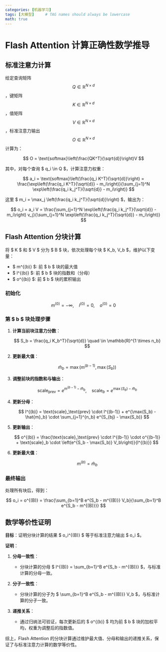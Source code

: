 ```yaml
---
categories: [机器学习]
tags: [大模型]     # TAG names should always be lowercase
math: true
---
```


# Flash Attention 计算正确性数学推导

## 标准注意力计算

给定查询矩阵 $$Q \in \mathbb{R}^{N \times d}$$，键矩阵$$ K \in \mathbb{R}^{N \times d}$$，值矩阵$$V \in \mathbb{R}^{N \times d}$$，标准注意力输出$$O \in \mathbb{R}^{N \times d}$$计算为：

$$
O = \text{softmax}\left(\frac{QK^T}{\sqrt{d}}\right)V
$$

其中，对每个查询 $ q_i \in Q $，计算注意力权重：

$$
a_i = \text{softmax}\left(\frac{q_i K^T}{\sqrt{d}}\right) = \frac{\exp\left(\frac{q_i K^T}{\sqrt{d}} - m_i\right)}{\sum_{j=1}^N \exp\left(\frac{q_i k_j^T}{\sqrt{d}} - m_i\right)}
$$

这里 $ m_i = \max_j \left(\frac{q_i k_j^T}{\sqrt{d}}\right) $，输出为：

$$
o_i = a_i V = \frac{\sum_{j=1}^N \exp\left(\frac{q_i k_j^T}{\sqrt{d}} - m_i\right) v_j}{\sum_{j=1}^N \exp\left(\frac{q_i k_j^T}{\sqrt{d}} - m_i\right)}
$$

## Flash Attention 分块计算

将 $ K $ 和 $ V $ 分为 $ B $ 块，依次处理每个块 $ K_b, V_b $，维护以下变量：
- $ m^{(b)} $: 前 $ b $ 块的最大值
- $ l^{(b)} $: 前 $ b $ 块的指数和（分母）
- $ o^{(b)} $: 前 $ b $ 块的累积输出

### 初始化

$$
m^{(0)} = -\infty, \quad l^{(0)} = 0, \quad o^{(0)} = 0
$$

### 第 $ b $ 块处理步骤

1. **计算当前块注意力分数**：

   $$
   S_b = \frac{q_i K_b^T}{\sqrt{d}} \quad \in \mathbb{R}^{1 \times n_b}
   $$

2. **更新最大值**：

   $$
   \hat{m}_b = \max\left(m^{(b-1)}, \max(S_b)\right)
   $$

3. **调整前块的指数和与输出**：

   $$
   \text{scale}_\text{prev} = e^{m^{(b-1)} - \hat{m}_b}, \quad \text{scale}_b = e^{\max(S_b) - \hat{m}_b}
   $$

4. **更新分母**：

   $$
   l^{(b)} = \text{scale}_\text{prev} \cdot l^{(b-1)} + e^{\max(S_b) - \hat{m}_b} \cdot \sum_{j=1}^{n_b} e^{S_{bj} - \max(S_b)}
   $$

5. **更新输出**：

   $$
   o^{(b)} = \frac{\text{scale}_\text{prev} \cdot l^{(b-1)} \cdot o^{(b-1)} + \text{scale}_b \cdot \left(e^{S_b - \max(S_b)} V_b\right)}{l^{(b)}}
   $$

6. **更新最大值**：

   $$
   m^{(b)} = \hat{m}_b
   $$

### 最终输出
处理所有块后，得到：

$$
o_i = o^{(B)} = \frac{\sum_{b=1}^B e^{S_b - m^{(B)}} V_b}{\sum_{b=1}^B e^{S_b - m^{(B)}}}
$$

## 数学等价性证明

**目标**：证明分块计算的结果 $ o_i^{(B)} $ 等于标准注意力输出 $ o_i $。

**证明**：

1. **分母一致性**：
    - 分块计算的分母 $ l^{(B)} = \sum_{b=1}^B e^{S_b - m^{(B)}} $，与标准计算的分母一致。

2. **分子一致性**：
    - 分块计算的分子为 $ \sum_{b=1}^B e^{S_b - m^{(B)}} V_b $，与标准计算的分子一致。

3. **递推关系**：
    - 通过归纳法可验证，每次更新后的 $ o^{(b)} $ 均为前 $ b $ 块的加权平均，权重为调整后的指数值。

综上，Flash Attention 的分块计算通过维护最大值、分母和输出的递推关系，保证了与标准注意力计算的数学等价性。